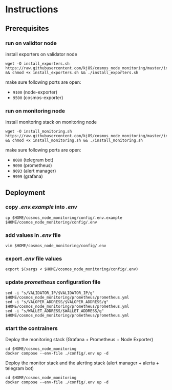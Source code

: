 # Instructions

## Prerequisites

### run on validtor node
install exporters on validator node
```
wget -O install_exporters.sh https://raw.githubusercontent.com/kj89/cosmos_node_monitoring/master/install_exporters.sh && chmod +x install_exporters.sh && ./install_exporters.sh
```
make sure following ports are open:
- `9100` (node-exporter)
- `9500` (cosmos-exporter)

### run on monitoring node
install monitoring stack on monitoring node
```
wget -O install_monitoring.sh https://raw.githubusercontent.com/kj89/cosmos_node_monitoring/master/install_monitoring.sh && chmod +x install_monitoring.sh && ./install_monitoring.sh
```
make sure following ports are open:
- `8080` (telegram bot)
- `9090` (prometheus)
- `9093` (alert manager)
- `9999` (grafana)

## Deployment

### copy _.env.example_ into _.env_
```
cp $HOME/cosmos_node_monitoring/config/.env.example $HOME/cosmos_node_monitoring/config/.env
```

### add values in _.env_ file
```
vim $HOME/cosmos_node_monitoring/config/.env
```

### export _.env_ file values
```
export $(xargs < $HOME/cosmos_node_monitoring/config/.env)
```

### update _prometheus_ configuration file
```
sed -i "s/VALIDATOR_IP/$VALIDATOR_IP/g" $HOME/cosmos_node_monitoring/prometheus/prometheus.yml
sed -i "s/VALOPER_ADDRESS/$VALOPER_ADDRESS/g" $HOME/cosmos_node_monitoring/prometheus/prometheus.yml
sed -i "s/WALLET_ADDRESS/$WALLET_ADDRESS/g" $HOME/cosmos_node_monitoring/prometheus/prometheus.yml
```

### start the contrainers
Deploy the monitoring stack (Grafana + Prometheus + Node Exporter)
```
cd $HOME/cosmos_node_monitoring
docker compose --env-file ./config/.env up -d
```

Deploy the monitor stack and the alerting stack (alert manager + alerta + telegram bot)
```
cd $HOME/cosmos_node_monitoring
docker compose --env-file ./config/.env up -d
```
